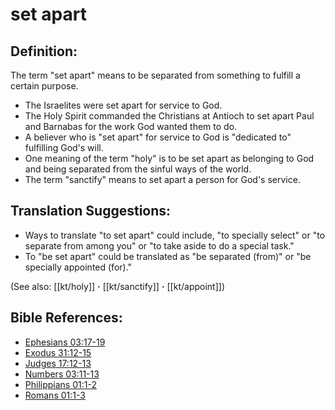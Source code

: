 # set apart #

## Definition: ##

The term "set apart" means to be separated from something to fulfill a certain purpose.

* The Israelites were set apart for service to God.
* The Holy Spirit commanded the Christians at Antioch to set apart Paul and Barnabas for the work God wanted them to do.
* A believer who is "set apart" for service to God is "dedicated to" fulfilling God's will.
* One meaning of the term "holy" is to be set apart as belonging to God and being separated from the sinful ways of the world.
* The term "sanctify" means to set apart a person for God's service.

## Translation Suggestions: ##

* Ways to translate "to set apart" could include, "to specially select" or "to separate from among you" or "to take aside to do a special task."
* To "be set apart" could be translated as "be separated (from)" or "be specially appointed (for)."

(See also: [[kt/holy]] **·** [[kt/sanctify]] **·** [[kt/appoint]])

## Bible References: ##

* [Ephesians 03:17-19](en/tn/eph/help/03/17)
* [Exodus 31:12-15](en/tn/exo/help/31/12)
* [Judges 17:12-13](en/tn/jdg/help/17/12)
* [Numbers 03:11-13](en/tn/num/help/03/11)
* [Philippians 01:1-2](en/tn/php/help/01/01)
* [Romans 01:1-3](en/tn/rom/help/01/01)